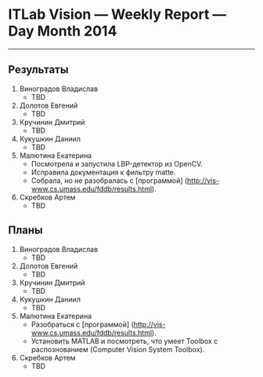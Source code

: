 # ITLab Vision — Weekly Report — Day Month 2014

----------------

## Результаты

  1. Виноградов Владислав
     - TBD
  1. Долотов Евгений
     - TBD
  1. Кручинин Дмитрий
     - TBD
  1. Кукушкин Даниил
     - TBD
  1. Малютина Екатерина
     - Посмотрела и запустила LBP-детектор из OpenCV.
     - Исправила документация к фильтру matte.
     - Собрала, но не разобралась с [программой] (http://vis-www.cs.umass.edu/fddb/results.html).
  1. Скребков Артем
     - TBD

## Планы

  1. Виноградов Владислав
     - TBD
  1. Долотов Евгений
     - TBD
  1. Кручинин Дмитрий
     - TBD
  1. Кукушкин Даниил
     - TBD
  1. Малютина Екатерина
     - Разобраться с [программой] (http://vis-www.cs.umass.edu/fddb/results.html). 
     - Установить MATLAB и посмотреть, что умеет Toolbox с распознованием (Computer Vision System Toolbox).
  1. Скребков Артем
     - TBD
